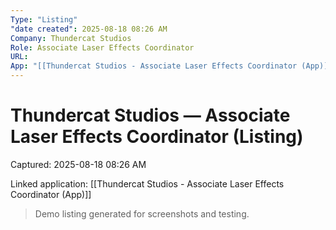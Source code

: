 ```yaml
---
Type: "Listing"
"date created": 2025-08-18 08:26 AM
Company: Thundercat Studios
Role: Associate Laser Effects Coordinator
URL:
App: "[[Thundercat Studios - Associate Laser Effects Coordinator (App)]]"
---
```

# Thundercat Studios — Associate Laser Effects Coordinator (Listing)

Captured: 2025-08-18 08:26 AM

Linked application: [[Thundercat Studios - Associate Laser Effects Coordinator (App)]]

> Demo listing generated for screenshots and testing.
